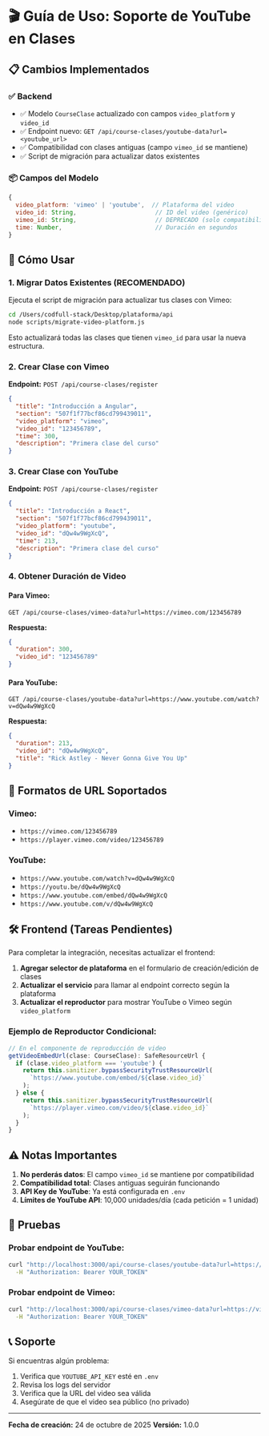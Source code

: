 # 🎬 Guía de Uso: Soporte de YouTube en Clases

## 📋 Cambios Implementados

### ✅ Backend
- ✅ Modelo `CourseClase` actualizado con campos `video_platform` y `video_id`
- ✅ Endpoint nuevo: `GET /api/course-clases/youtube-data?url=<youtube_url>`
- ✅ Compatibilidad con clases antiguas (campo `vimeo_id` se mantiene)
- ✅ Script de migración para actualizar datos existentes

### 📦 Campos del Modelo

```javascript
{
  video_platform: 'vimeo' | 'youtube',  // Plataforma del video
  video_id: String,                      // ID del video (genérico)
  vimeo_id: String,                      // DEPRECADO (solo compatibilidad)
  time: Number,                          // Duración en segundos
}
```

## 🚀 Cómo Usar

### 1. Migrar Datos Existentes (RECOMENDADO)

Ejecuta el script de migración para actualizar tus clases con Vimeo:

```bash
cd /Users/codfull-stack/Desktop/plataforma/api
node scripts/migrate-video-platform.js
```

Esto actualizará todas las clases que tienen `vimeo_id` para usar la nueva estructura.

### 2. Crear Clase con Vimeo

**Endpoint:** `POST /api/course-clases/register`

```json
{
  "title": "Introducción a Angular",
  "section": "507f1f77bcf86cd799439011",
  "video_platform": "vimeo",
  "video_id": "123456789",
  "time": 300,
  "description": "Primera clase del curso"
}
```

### 3. Crear Clase con YouTube

**Endpoint:** `POST /api/course-clases/register`

```json
{
  "title": "Introducción a React",
  "section": "507f1f77bcf86cd799439011",
  "video_platform": "youtube",
  "video_id": "dQw4w9WgXcQ",
  "time": 213,
  "description": "Primera clase del curso"
}
```

### 4. Obtener Duración de Video

#### Para Vimeo:
```http
GET /api/course-clases/vimeo-data?url=https://vimeo.com/123456789
```

**Respuesta:**
```json
{
  "duration": 300,
  "video_id": "123456789"
}
```

#### Para YouTube:
```http
GET /api/course-clases/youtube-data?url=https://www.youtube.com/watch?v=dQw4w9WgXcQ
```

**Respuesta:**
```json
{
  "duration": 213,
  "video_id": "dQw4w9WgXcQ",
  "title": "Rick Astley - Never Gonna Give You Up"
}
```

## 🔗 Formatos de URL Soportados

### Vimeo:
- `https://vimeo.com/123456789`
- `https://player.vimeo.com/video/123456789`

### YouTube:
- `https://www.youtube.com/watch?v=dQw4w9WgXcQ`
- `https://youtu.be/dQw4w9WgXcQ`
- `https://www.youtube.com/embed/dQw4w9WgXcQ`
- `https://www.youtube.com/v/dQw4w9WgXcQ`

## 🛠️ Frontend (Tareas Pendientes)

Para completar la integración, necesitas actualizar el frontend:

1. **Agregar selector de plataforma** en el formulario de creación/edición de clases
2. **Actualizar el servicio** para llamar al endpoint correcto según la plataforma
3. **Actualizar el reproductor** para mostrar YouTube o Vimeo según `video_platform`

### Ejemplo de Reproductor Condicional:

```typescript
// En el componente de reproducción de video
getVideoEmbedUrl(clase: CourseClase): SafeResourceUrl {
  if (clase.video_platform === 'youtube') {
    return this.sanitizer.bypassSecurityTrustResourceUrl(
      `https://www.youtube.com/embed/${clase.video_id}`
    );
  } else {
    return this.sanitizer.bypassSecurityTrustResourceUrl(
      `https://player.vimeo.com/video/${clase.video_id}`
    );
  }
}
```

## ⚠️ Notas Importantes

1. **No perderás datos**: El campo `vimeo_id` se mantiene por compatibilidad
2. **Compatibilidad total**: Clases antiguas seguirán funcionando
3. **API Key de YouTube**: Ya está configurada en `.env`
4. **Límites de YouTube API**: 10,000 unidades/día (cada petición = 1 unidad)

## 🧪 Pruebas

### Probar endpoint de YouTube:

```bash
curl "http://localhost:3000/api/course-clases/youtube-data?url=https://www.youtube.com/watch?v=dQw4w9WgXcQ" \
  -H "Authorization: Bearer YOUR_TOKEN"
```

### Probar endpoint de Vimeo:

```bash
curl "http://localhost:3000/api/course-clases/vimeo-data?url=https://vimeo.com/123456789" \
  -H "Authorization: Bearer YOUR_TOKEN"
```

## 📞 Soporte

Si encuentras algún problema:
1. Verifica que `YOUTUBE_API_KEY` esté en `.env`
2. Revisa los logs del servidor
3. Verifica que la URL del video sea válida
4. Asegúrate de que el video sea público (no privado)

---

**Fecha de creación:** 24 de octubre de 2025
**Versión:** 1.0.0
